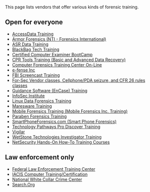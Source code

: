 This page lists vendors that offer various kinds of forensic training.

## Open for everyone

- [AccessData Training](http://www.accessdata.com/training/)
- [Armor Forensics (NTI - Forensics
  International)](http://www.forensics-intl.com/training.html)
- [ASR Data Training](http://www.asrdata.com/training/)
- [BlackBag Tech Training](http://www.blackbagtech.com/training.html)
- [Certified Computer Examiner BootCamp](http://www.cce-bootcamp.com/)
- [CPR Tools Training (Basic and Advanced Data
  Recovery)](http://www.cprtools.net/training.php)
- [Computer Forensics Training Center On-Line](http://www.cftco.com/)
- [e-fense Inc](http://www.e-fense.com/training.html)
- [FBI Screencast Training](http://www.nuix.com.au/screencasts.html)
- [For-Sec Vendor classes, Cellphone/PDA seizure, and CFR 26 rules
  classes](http://www.for-sec.com/p38.htm)
- [Guidance Software (EnCase)
  Training](http://www.guidancesoftware.com/training/index.aspx)
- [InfoSec
  Institute](http://www.infosecinstitute.com/courses/security_training_courses.html)
- [Linux Data Forensics
  Training](http://www.crazytrain.com/training.html)
- [Maresware
  Training](http://www.maresware.com/maresware/training/maresware.htm)
- [Mobile Forensics Training (Mobile Forensics Inc.
  Training)](http://www.mobileforensicstraining.com)
- [Paraben Forensics Training](http://www.paraben-training.com/)
- [SmartPhoneForensics.com (Smart Phone
  Forensics)](http://www.SmartPhoneForensics.com)
- [Technology Pathways Pro Discover
  Training](http://www.techpathways.com/DesktopDefault.aspx?tabindex=5&tabid=9)
- [Vigilar](http://www.vigilar.com/training.html)
- [WetStone Technologies Investigator
  Training](https://www.wetstonetech.com/trainings.html)
- [NetSecurity Hands-On How-To Training
  Courses](http://netsecurity.com/forensics/digital_computer_forensics_training.html)

## Law enforcement only

- [Federal Law Enforcement Training
  Center](http://www.fletc.gov/cfi/fy06tibsched.htm)
- [IACIS Computer Training/Certification](http://www.cops.org/)
- [National White Collar Crime
  Center](http://nw3c.org/ocr/courses_desc.cfm)
- [Search.Org](http://www.search.org/programs/hightech/courses.asp)